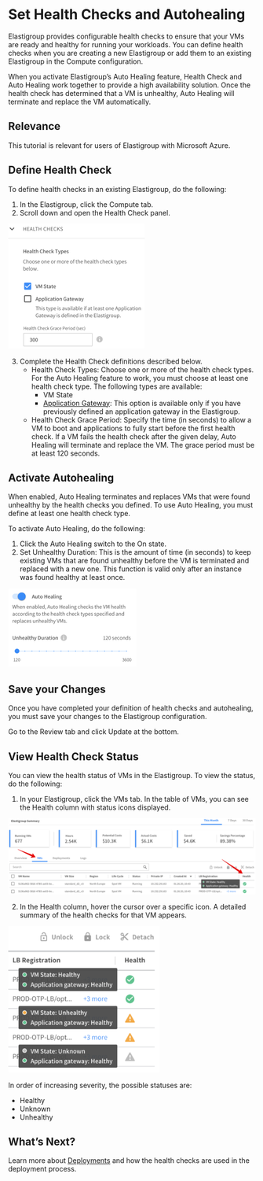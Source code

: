 # Set Health Checks and Autohealing

Elastigroup provides configurable health checks to ensure that your VMs are ready and healthy for running your workloads. You can define health checks when you are creating a new Elastigroup or add them to an existing Elastigroup in the Compute configuration.

When you activate Elastigroup’s Auto Healing feature, Health Check and Auto Healing work together to provide a high availability solution. Once the health check has determined that a VM is unhealthy, Auto Healing will terminate and replace the VM automatically.  

## Relevance

This tutorial is relevant for users of Elastigroup with Microsoft Azure.

## Define Health Check

To define health checks in an existing Elastigroup, do the following:
1. In the Elastigroup, click the Compute tab.
2. Scroll down and open the Health Check panel.

<img src="/elastigroup/_media/tutorials-azure-set-health-check-01.png" width="278" height="254" />

3. Complete the Health Check definitions described below.
   * Health Check Types: Choose one or more of the health check types. For the Auto Healing feature to work, you must choose at least one health check type. The following types are available:
     * VM State
     * [Application Gateway](elastigroup/tutorials/azure/connect-elastigroup-to-application-gateway): This option is available only if you have previously defined an application gateway in the Elastigroup.
   * Health Check Grace Period: Specify the time (in seconds) to allow a VM to boot and applications to fully start before the first health check. If a VM fails the health check after the given delay, Auto Healing will terminate and replace the VM. The grace period must be at least 120 seconds.

## Activate Autohealing

When enabled, Auto Healing terminates and replaces VMs that were found unhealthy by the health checks you defined. To use Auto Healing, you must define at least one health check type.

To activate Auto Healing, do the following:
1. Click the Auto Healing switch to the On state.
2. Set Unhealthy Duration: This is the amount of time (in seconds) to keep existing VMs that are found unhealthy before the VM is terminated and replaced with a new one. This function is valid only after an instance was found healthy at least once.

<img src="/elastigroup/_media/tutorials-azure-set-health-check-02.png" width="261" height="160" />

## Save your Changes

Once you have completed your definition of health checks and autohealing, you must save your changes to the Elastigroup configuration.

Go to the Review tab and click Update at the bottom.

## View Health Check Status

You can view the health status of VMs in the Elastigroup. To view the status, do the following:
1. In your Elastigroup, click the VMs tab. In the table of VMs, you can see the Health column with status icons displayed.

<img src="/elastigroup/_media/tutorials-azure-set-health-check-03.png" />

2. In the Health column, hover the cursor over a specific icon. A detailed summary of the health checks for that VM appears.

<img src="/elastigroup/_media/tutorials-azure-set-health-check-04.png" width="309" height="298" />

In order of increasing severity, the possible statuses are:
* Healthy
* Unknown
* Unhealthy

## What’s Next?

Learn more about [Deployments](elastigroup/tutorials/azure/deploy-an-elastigroup) and how the health checks are used in the deployment process.
